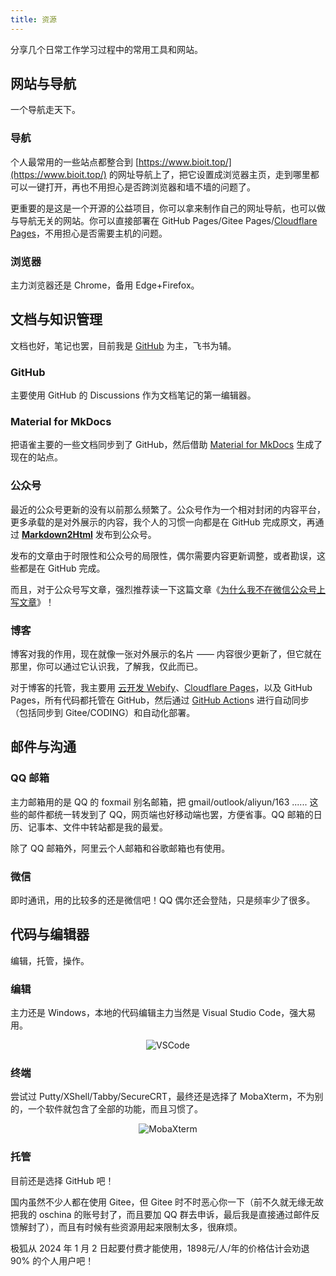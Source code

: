 ```yaml
---
title: 资源
---
```


分享几个日常工作学习过程中的常用工具和网站。

## 网站与导航

一个导航走天下。

### 导航

个人最常用的一些站点都整合到 [https://www.bioit.top/](https://www.bioit.top/) 的网址导航上了，把它设置成浏览器主页，走到哪里都可以一键打开，再也不用担心是否跨浏览器和墙不墙的问题了。

更重要的是这是一个开源的公益项目，你可以拿来制作自己的网址导航，也可以做与导航无关的网站。你可以直接部署在 GitHub Pages/Gitee Pages/[Cloudflare Pages](https://pages.cloudflare.com/)，不用担心是否需要主机的问题。

### 浏览器

主力浏览器还是 Chrome，备用 Edge+Firefox。

## 文档与知识管理

文档也好，笔记也罢，目前我是 [GitHub](https://github.com/shenweiyan) 为主，飞书为辅。

### GitHub

主要使用 GitHub 的 Discussions 作为文档笔记的第一编辑器。

### Material for MkDocs

把语雀主要的一些文档同步到了 GitHub，然后借助 [Material for MkDocs](https://www.weiyan.cc/) 生成了现在的站点。

### 公众号

最近的公众号更新的没有以前那么频繁了。公众号作为一个相对封闭的内容平台，更多承载的是对外展示的内容，我个人的习惯一向都是在 GitHub 完成原文，再通过 [**Markdown2Html**](https://md.bioitee.com/) 发布到公众号。

发布的文章由于时限性和公众号的局限性，偶尔需要内容更新调整，或者勘误，这些都是在 GitHub 完成。

而且，对于公众号写文章，强烈推荐读一下这篇文章《[为什么我不在微信公众号上写文章](https://www.yuque.com/shenweiyan/articles/qw325a?view=doc_embed)》！

### 博客

博客对我的作用，现在就像一张对外展示的名片 —— 内容很少更新了，但它就在那里，你可以通过它认识我，了解我，仅此而已。

对于博客的托管，我主要用 [云开发 Webify](https://webify.cloudbase.net/)、[Cloudflare Pages](https://pages.cloudflare.com/)，以及 GitHub Pages，所有代码都托管在 GitHub，然后通过 [GitHub Action](https://github.com/actions)s 进行自动同步（包括同步到 Gitee/CODING）和自动化部署。


## 邮件与沟通

### QQ 邮箱

主力邮箱用的是 QQ 的 foxmail 别名邮箱，把 gmail/outlook/aliyun/163 ...... 这些的邮件都统一转发到了 QQ，网页端也好移动端也罢，方便省事。QQ 邮箱的日历、记事本、文件中转站都是我的最爱。

除了 QQ 邮箱外，阿里云个人邮箱和谷歌邮箱也有使用。

### 微信

即时通讯，用的比较多的还是微信吧！QQ 偶尔还会登陆，只是频率少了很多。

## 代码与编辑器

编辑，托管，操作。

### 编辑

主力还是 Windows，本地的代码编辑主力当然是 Visual Studio Code，强大易用。

<p align="center">
    <img style="max-widrh:600px" src="https://slab-1251708715.cos.ap-guangzhou.myqcloud.com/website/tools/vscode.png" alt="VSCode">
</p>

### 终端

尝试过 Putty/XShell/Tabby/SecureCRT，最终还是选择了 MobaXterm，不为别的，一个软件就包含了全部的功能，而且习惯了。

<p align="center">
    <img style="max-widrh:600px" src="https://slab-1251708715.cos.ap-guangzhou.myqcloud.com/website/tools/mobaxterm.png" alt="MobaXterm">
</p>

### 托管

目前还是选择 GitHub 吧！

国内虽然不少人都在使用 Gitee，但 Gitee 时不时恶心你一下（前不久就无缘无故把我的 oschina 的账号封了，而且要加 QQ 群去申诉，最后我是直接通过邮件反馈解封了），而且有时候有些资源用起来限制太多，很麻烦。

极狐从 2024 年 1 月 2 日起要付费才能使用，1898元/人/年的价格估计会劝退 90% 的个人用户吧！


